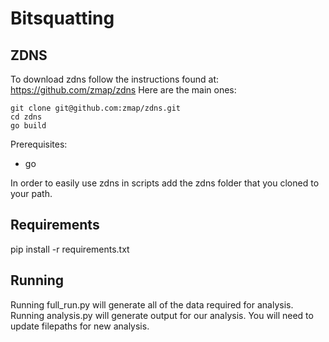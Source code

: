 # Bitsquatting

## ZDNS
To download zdns follow the instructions found at:
https://github.com/zmap/zdns
Here are the main ones:
~~~
git clone git@github.com:zmap/zdns.git
cd zdns
go build
~~~

Prerequisites:
* go 

In order to easily use zdns in scripts add the zdns folder that you cloned to your path. 

## Requirements
pip install -r requirements.txt

## Running
Running full_run.py will generate all of the data required for analysis.
Running analysis.py will generate output for our analysis. You will need to update filepaths for new analysis.